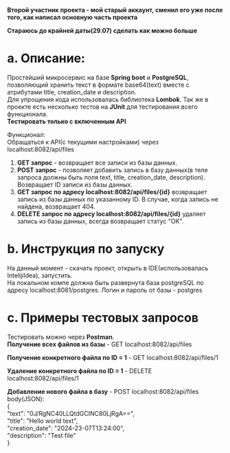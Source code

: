 **Второй участник проекта - мой старый аккаунт, сменил его уже после того, как написал основную часть проекта**

**Стараюсь до крайней даты(29.07) сделать как можно больше**
# a. Описание:
Простейший микросервис на базе **Spring boot** и **PostgreSQL**, позволяющий хранить текст в формате base64(text) вместе с атрибутами title, creation_date и description.\
Для упрощения кода использовалась библиотека **Lombok**. Так же в проекте есть несколько тестов на **JUnit** для тестирования всего функционала.\
**Тестировать только с включенным API**

Функционал:\
Обращаться к API(с текущими настройками) через localhost:8082/api/files
1. **GET запрос** - возвращает все записи из базы данных.
2. **POST запрос** - позволяет добавить запись в базу данных(в теле запроса должны быть поля text, title, creation_date, description). Возвращает ID записи из базы данных.
3. **GET запрос по адресу localhost:8082/api/files/{id}** возвращает запись из базы данных по указанному ID. В случае, когда запись не найдена, возвращает 404.
4. **DELETE запрос по адресу localhost:8082/api/files/{id}** удаляет запись из базы данных, всегда возвращает статус "OK".
# b. Инструкция по запуску
На данный момент - скачать проект, открыть в IDE(использовалась IntelijiIdea), запустить.\
На локальном компе должна быть развернута база postgreSQL по адресу localhost:8081/postgres. Логин и пароль от базы - postgres

# c. Примеры тестовых запросов
Тестировать можно через **Postman**.\
**Получение всех файлов из базы** - GET localhost:8082/api/files

**Получение конкретного файла по ID = 1** - GET localhost:8082/api/files/1

**Удаление конкретного файла по ID = 1** - DELETE localhost:8082/api/files/1

**Добавление нового файла в базу** -
POST localhost:8082/api/files\
body(JSON):\
{\
"text": "0J/RgNC40LLQtdGCINC80LjRgA==",\
"title": "Hello world text",\
"creation_date": "2024-23-07T13:24:00",\
"description": "Test file"\
}



